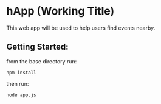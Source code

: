 hApp (Working Title)
====

This web app will be used to help users find events nearby.

## Getting Started:

from the base directory run:  

```npm install```

then run:

```node app.js```
